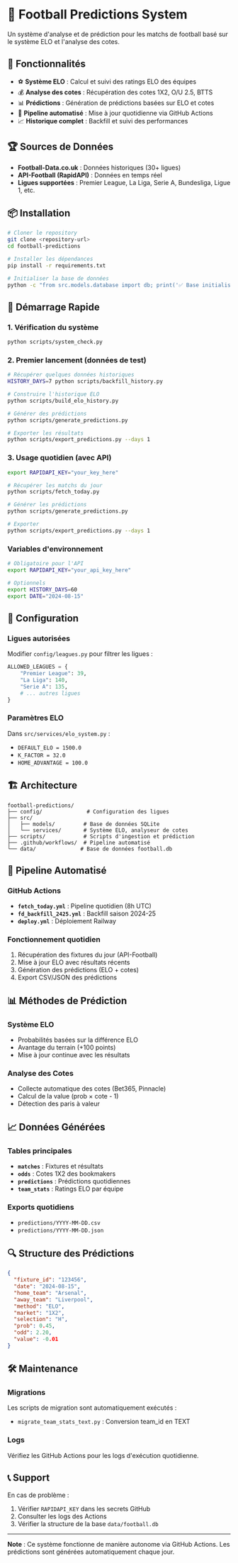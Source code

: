 # 🎯 Football Predictions System

Un système d'analyse et de prédiction pour les matchs de football basé sur le système ELO et l'analyse des cotes.

## 🚀 Fonctionnalités

- ⚽ **Système ELO** : Calcul et suivi des ratings ELO des équipes
- 💰 **Analyse des cotes** : Récupération des cotes 1X2, O/U 2.5, BTTS
- 📊 **Prédictions** : Génération de prédictions basées sur ELO et cotes
- 🔄 **Pipeline automatisé** : Mise à jour quotidienne via GitHub Actions
- 📈 **Historique complet** : Backfill et suivi des performances

## 🏆 Sources de Données

- **Football-Data.co.uk** : Données historiques (30+ ligues)
- **API-Football (RapidAPI)** : Données en temps réel
- **Ligues supportées** : Premier League, La Liga, Serie A, Bundesliga, Ligue 1, etc.

## 📦 Installation

```bash
# Cloner le repository
git clone <repository-url>
cd football-predictions

# Installer les dépendances
pip install -r requirements.txt

# Initialiser la base de données
python -c "from src.models.database import db; print('✅ Base initialisée')"
```

## 🚀 Démarrage Rapide

### 1. Vérification du système
```bash
python scripts/system_check.py
```

### 2. Premier lancement (données de test)
```bash
# Récupérer quelques données historiques
HISTORY_DAYS=7 python scripts/backfill_history.py

# Construire l'historique ELO
python scripts/build_elo_history.py

# Générer des prédictions
python scripts/generate_predictions.py

# Exporter les résultats
python scripts/export_predictions.py --days 1
```

### 3. Usage quotidien (avec API)
```bash
export RAPIDAPI_KEY="your_key_here"

# Récupérer les matchs du jour
python scripts/fetch_today.py

# Générer les prédictions
python scripts/generate_predictions.py

# Exporter
python scripts/export_predictions.py --days 1
```

### Variables d'environnement

```bash
# Obligatoire pour l'API
export RAPIDAPI_KEY="your_api_key_here"

# Optionnels
export HISTORY_DAYS=60
export DATE="2024-08-15"
```

## 🔧 Configuration

### Ligues autorisées
Modifier `config/leagues.py` pour filtrer les ligues :

```python
ALLOWED_LEAGUES = {
    "Premier League": 39,
    "La Liga": 140,
    "Serie A": 135,
    # ... autres ligues
}
```

### Paramètres ELO
Dans `src/services/elo_system.py` :
- `DEFAULT_ELO = 1500.0`
- `K_FACTOR = 32.0`
- `HOME_ADVANTAGE = 100.0`

## 🏗️ Architecture

```
football-predictions/
├── config/              # Configuration des ligues
├── src/
│   ├── models/         # Base de données SQLite
│   └── services/       # Système ELO, analyseur de cotes
├── scripts/            # Scripts d'ingestion et prédiction
├── .github/workflows/  # Pipeline automatisé
└── data/              # Base de données football.db
```

## 🤖 Pipeline Automatisé

### GitHub Actions
- **`fetch_today.yml`** : Pipeline quotidien (8h UTC)
- **`fd_backfill_2425.yml`** : Backfill saison 2024-25
- **`deploy.yml`** : Déploiement Railway

### Fonctionnement quotidien
1. Récupération des fixtures du jour (API-Football)
2. Mise à jour ELO avec résultats récents
3. Génération des prédictions (ELO + cotes)
4. Export CSV/JSON des prédictions

## 📊 Méthodes de Prédiction

### Système ELO
- Probabilités basées sur la différence ELO
- Avantage du terrain (+100 points)
- Mise à jour continue avec les résultats

### Analyse des Cotes
- Collecte automatique des cotes (Bet365, Pinnacle)
- Calcul de la value (prob × cote - 1)
- Détection des paris à valeur

## 📈 Données Générées

### Tables principales
- **`matches`** : Fixtures et résultats
- **`odds`** : Cotes 1X2 des bookmakers
- **`predictions`** : Prédictions quotidiennes
- **`team_stats`** : Ratings ELO par équipe

### Exports quotidiens
- `predictions/YYYY-MM-DD.csv`
- `predictions/YYYY-MM-DD.json`

## 🔍 Structure des Prédictions

```json
{
  "fixture_id": "123456",
  "date": "2024-08-15",
  "home_team": "Arsenal",
  "away_team": "Liverpool",
  "method": "ELO",
  "market": "1X2",
  "selection": "H",
  "prob": 0.45,
  "odd": 2.20,
  "value": -0.01
}
```

## 🛠️ Maintenance

### Migrations
Les scripts de migration sont automatiquement exécutés :
- `migrate_team_stats_text.py` : Conversion team_id en TEXT

### Logs
Vérifiez les GitHub Actions pour les logs d'exécution quotidienne.

## 📞 Support

En cas de problème :
1. Vérifier `RAPIDAPI_KEY` dans les secrets GitHub
2. Consulter les logs des Actions
3. Vérifier la structure de la base `data/football.db`

---

**Note** : Ce système fonctionne de manière autonome via GitHub Actions. Les prédictions sont générées automatiquement chaque jour.
